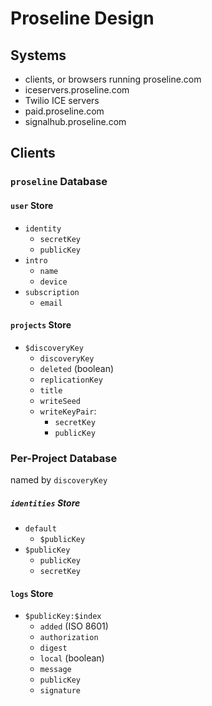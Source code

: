 # Proseline Design

## Systems

- clients, or browsers running proseline.com
- iceservers.proseline.com
- Twilio ICE servers
- paid.proseline.com
- signalhub.proseline.com

## Clients

### `proseline` Database

#### `user` Store

- `identity`
  - `secretKey`
  - `publicKey`
- `intro`
  - `name`
  - `device`
- `subscription`
  - `email`

#### `projects` Store

- `$discoveryKey`
  - `discoveryKey`
  - `deleted` (boolean)
  - `replicationKey`
  - `title`
  - `writeSeed`
  - `writeKeyPair`:
    - `secretKey`
    - `publicKey`

### Per-Project Database

named by `discoveryKey`

##### `identities` Store

- `default`
  - `$publicKey`
- `$publicKey`
  - `publicKey`
  - `secretKey`

#### `logs` Store

- `$publicKey:$index`
  - `added` (ISO 8601)
  - `authorization`
  - `digest`
  - `local` (boolean)
  - `message`
  - `publicKey`
  - `signature`
